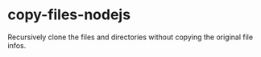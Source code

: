# copy-files-nodejs
Recursively clone the files and directories without copying the original file infos.

